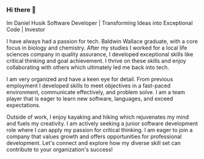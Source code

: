 ### Hi there 👋
Im Daniel Husik
Software Developer | Transforming Ideas into Exceptional Code | Investor

I have always had a passion for tech. Baldwin Wallace graduate, with a core focus in biology and chemistry. After my studies I worked for a local life sciences company in quality assurance, I developed exceptional skills like critical thinking and goal achievement. I thrive on these skills and enjoy collaborating with others which ultimately led me back into tech. 

I am very organized and have a keen eye for detail. From previous employment I developed skills to meet objectives in a fast-paced environment, communicate effectively, and problem solve. I am a team player that is eager to learn new software, languages, and exceed expectations.

Outside of work, I enjoy kayaking and hiking which rejuvenates my mind and fuels my creativity. I am actively seeking a junior software development role where I can apply my passion for critical thinking. I am eager to join a company that values growth and offers opportunities for professional development. Let's connect and explore how my diverse skill set can contribute to your organization's success!
